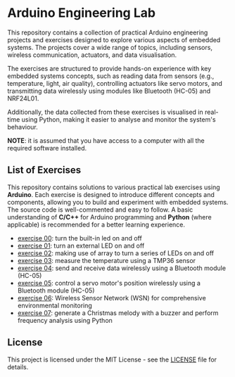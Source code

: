 # Arduino Engineering Lab

This repository contains a collection of practical Arduino engineering projects and exercises designed to explore various aspects of embedded systems. The projects cover a wide range of topics, including sensors, wireless communication, actuators, and data visualisation.

The exercises are structured to provide hands-on experience with key embedded systems concepts, such as reading data from sensors (e.g., temperature, light, air quality), controlling actuators like servo motors, and transmitting data wirelessly using modules like Bluetooth (HC-05) and NRF24L01.

Additionally, the data collected from these exercises is visualised in real-time using Python, making it easier to analyse and monitor the system's behaviour.

**NOTE**: it is assumed that you have access to a computer with all the required software installed.

## List of Exercises

This repository contains solutions to various practical lab exercises using **Arduino**. Each exercise is designed to introduce different concepts and components, allowing you to build and experiment with embedded systems.
The source code is well-commented and easy to follow. A basic understanding of **C/C++** for Arduino programming and **Python** (where applicable) is recommended for a better learning experience.

- [exercise 00](./ex00): turn the built-in led on and off
- [exercise 01](./ex01): turn an external LED on and off
- [exercise 02](./ex02): making use of array to turn a series of LEDs on and off
- [exercise 03](./ex03): measure the temperature using a TMP36 sensor
- [exercise 04](./ex04): send and receive data wirelessly using a Bluetooth module (HC-05)
- [exercise 05](./ex05): control a servo motor's position wirelessly using a Bluetooth module (HC-05)
- [exercise 06](./ex06): Wireless Sensor Network (WSN) for comprehensive environmental monitoring
- [exercise 07](./ex07): generate a Christmas melody with a buzzer and perform frequency analysis using Python

## License

This project is licensed under the MIT License - see the [LICENSE](LICENSE) file for details.

